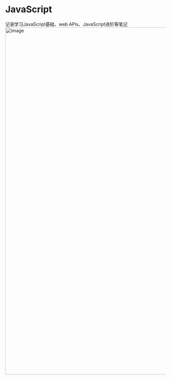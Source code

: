 # JavaScript
记录学习JavaScript基础、web APIs、JavaScript进阶等笔记
<img width="1088" alt="image" src="https://user-images.githubusercontent.com/67896996/235203868-8fd24c33-3fd8-482a-91c9-0083b0e33203.png">
